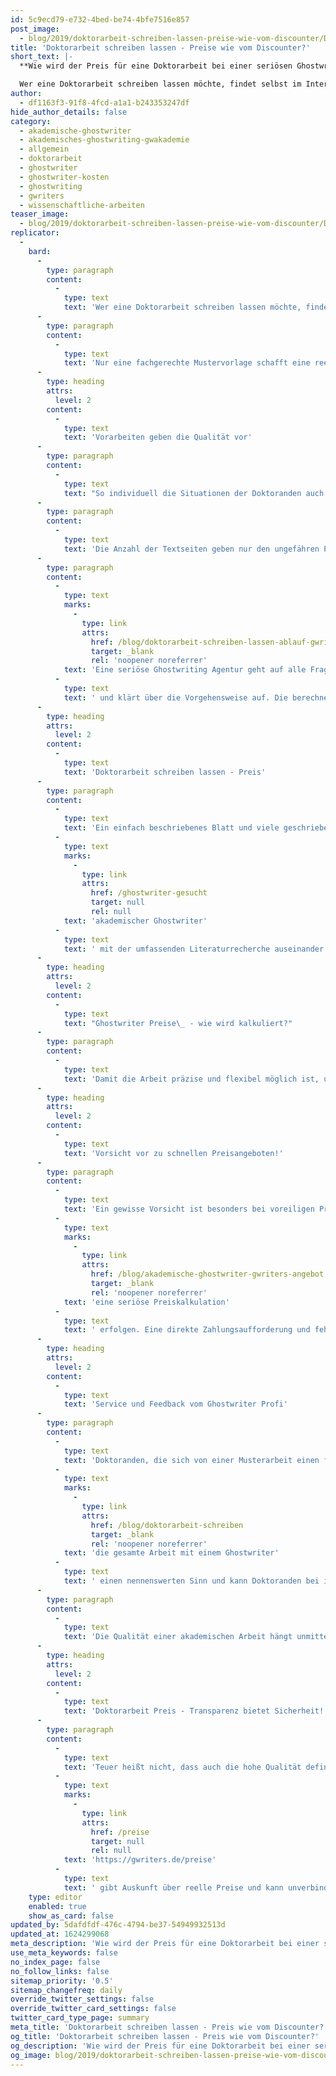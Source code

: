 ```yaml
---
id: 5c9ecd79-e732-4bed-be74-4bfe7516e857
post_image:
  - blog/2019/doktorarbeit-schreiben-lassen-preise-wie-vom-discounter/Doktorarbeit-schreiben-lassen-Preis.jpg
title: 'Doktorarbeit schreiben lassen - Preise wie vom Discounter?'
short_text: |-
  **Wie wird der Preis für eine Doktorarbeit bei einer seriösen Ghostwriting Agentur berechnet? Wir erklären, worauf Sie wirklich achten müssen!**

  Wer eine Doktorarbeit schreiben lassen möchte, findet selbst im Internet eine wahre Angebotsflut. Einzelne akademische Ghostwriter sowie große Ghostwriting Agenturen bieten ihre Dienstleistungen teilweise sogar zu Dumpingpreisen an. Einfach einmal die Dissertation von einem unbekannten Akademiker verfassen zu lassen, ist somit fast im Übermaß möglich...
author:
  - df1163f3-91f8-4fcd-a1a1-b243353247df
hide_author_details: false
category:
  - akademische-ghostwriter
  - akademisches-ghostwriting-gwakademie
  - allgemein
  - doktorarbeit
  - ghostwriter
  - ghostwriter-kosten
  - ghostwriting
  - gwriters
  - wissenschaftliche-arbeiten
teaser_image:
  - blog/2019/doktorarbeit-schreiben-lassen-preise-wie-vom-discounter/Doktorarbeit-schreiben-lassen-Preis.jpg
replicator:
  -
    bard:
      -
        type: paragraph
        content:
          -
            type: text
            text: 'Wer eine Doktorarbeit schreiben lassen möchte, findet selbst im Internet eine wahre Angebotsflut. Einzelne akademische Ghostwriter sowie große Ghostwriting Agenturen bieten ihre Dienstleistungen teilweise sogar zu Dumpingpreisen an. Einfach einmal die Dissertation von einem unbekannten Akademiker verfassen zu lassen, ist somit fast im Übermaß möglich. Die Qualität bleibt dahingehend allerdings erst einmal verdeckt.'
      -
        type: paragraph
        content:
          -
            type: text
            text: 'Nur eine fachgerechte Mustervorlage schafft eine reelle Basis. Wie eine solche wissenschaftliche Abschlussarbeit von einem mangelhaften und unseriösen Service zu unterscheiden ist, legen ein paar wesentliche Faktoren dar. Dabei kommt es unmittelbar auch auf den Preis an. Eine vorbildliche Abschlussarbeit, die als Beispielmuster nützlich ist, geht mit einer transparenten Kostenbildung einher.'
      -
        type: heading
        attrs:
          level: 2
        content:
          -
            type: text
            text: 'Vorarbeiten geben die Qualität vor'
      -
        type: paragraph
        content:
          -
            type: text
            text: "So individuell die Situationen der Doktoranden auch sind, so spezifisch sind auch die Dissertationen. Einzelne Faktoren gestalten den Preis einer Dissertation und werden bei einer seriösen Ghostwriter Agentur übersichtlich dargestellt. Damit der Ghostwriter seine Arbeitsleistung berechnen kann, sind Angaben zum Fachthema, zur Fragestellung sowie die Bewertung der Komplexität wichtig. An der Vorarbeit ist prinzipiell zu bemerken, welches Qualitätsniveau der Service erfüllt. Schließlich kann eine Dissertation mit fehlenden Angaben keine Meisterleistung werden. Daher heißt es, dass der Gesamtpreis transparent gestaltet sein sollte. Unbedingt nachvollziehbar sein müssen, wenn Sie sich eine Mustervorlage für Ihre Dissertation schreiben lassen, Kosten und Leistungsumfang des Ghostwriting-Services. Somit ist auch das Risiko minimiert, dass die Qualität eventuell diverse Mängel aufweisen wird.\_"
      -
        type: paragraph
        content:
          -
            type: text
            text: 'Die Anzahl der Textseiten geben nur den ungefähren Preis für die wissenschaftliche Arbeit bekannt. Diverse Verzeichnisse und Appendix sind bereits inklusive. Über dem Ganzen steht die Komplexität des Themas. Es sei gesagt, dass Berechnungen im Ingenieurwesen oder experimentelle Ergebnisse der Chemie eine explizite Aufarbeitung und Formatierung verlangen und durchaus die Bearbeitungszeit verlängern. Daher können sich die Preise pro Textseite je nach Fachbereich deutlich unterscheiden. Geschrieben werden jene Abschlussarbeiten von Doktoren oder Professoren, die ebenfalls einen individuellen Preis einfordern.'
      -
        type: paragraph
        content:
          -
            type: text
            marks:
              -
                type: link
                attrs:
                  href: /blog/doktorarbeit-schreiben-lassen-ablauf-gwriters
                  target: _blank
                  rel: 'noopener noreferrer'
            text: 'Eine seriöse Ghostwriting Agentur geht auf alle Fragen rund um die Dienstleistung ein'
          -
            type: text
            text: ' und klärt über die Vorgehensweise auf. Die berechnete Arbeitsleistung, welche eine Dissertation einfordert, ist an erster Stelle durch die Qualität bedingt. Ansonsten kann sich der Preiskompromiss nicht nur in fehlerhaften Texten äußern, sondern lässt durchaus auch das Plagiatsrisiko steigen. Eine Doktorarbeit schreiben zu lassen ist eine Möglichkeit, die sich positiv sowie negativ auf die eigene berufliche Karriere auswirken kann. Regelrechte Dumpingpreise deuten auf Massenware hin. Eine hochwertige Doktorarbeit ist hingegen weit entfernt davon, ein Massenprodukt zu sein.'
      -
        type: heading
        attrs:
          level: 2
        content:
          -
            type: text
            text: 'Doktorarbeit schreiben lassen - Preis'
      -
        type: paragraph
        content:
          -
            type: text
            text: 'Ein einfach beschriebenes Blatt und viele geschriebene Seiten über ein Thema, diese Fakten stellen noch lange keine fachgerechte Dissertation dar, sondern stellen die Seriosität eines Ghostwriters in Frage. Eine fachgerechte Abschlussarbeit ist von einem Experten verfasst worden, welcher sich an einer Forschungslücke bedient und sich mit dieser intensiv befasst. Ebenso setzt sich ein '
          -
            type: text
            marks:
              -
                type: link
                attrs:
                  href: /ghostwriter-gesucht
                  target: null
                  rel: null
            text: 'akademischer Ghostwriter'
          -
            type: text
            text: ' mit der umfassenden Literaturrecherche auseinander. Vorarbeiten werden bei der Kostenerstellung berücksichtigt und Korrekturschleifen sind ebenso bereits im Preis enthalten. Des Weiteren sind beratende Telefongespräche möglich. Kompetente Agenturen geben allen interessierten Doktoranden zudem Tipps und Infos zur Rechtslage weiter. Diese Eckpunkte geben einen Hinweis darauf, ob es sich um einen seriösen Anbieter handelt und welche Faktoren den Gesamtpreis bestimmen.'
      -
        type: heading
        attrs:
          level: 2
        content:
          -
            type: text
            text: "Ghostwriter Preise\_ - wie wird kalkuliert?"
      -
        type: paragraph
        content:
          -
            type: text
            text: 'Damit die Arbeit präzise und flexibel möglich ist, umfasst eine Abschlussarbeit einen angemessenen Preis. Da der Preis in der Regel pro Textseite berechnet wird, kann dementsprechend auch die Qualität deutlich abweichen. Steht den Ghostwritern ein größeres Budget zur Verfügung, bleibt auch mehr Zeit für den Auftrag. Dahinter steht in der Regel ein Team aus qualifizierten Experten, die jeweils einen eigenen Aufgabenbereich erfüllen. Sie sind alle damit beschäftigt, im Kundenauftrag erstellte akademische Arbeiten aushändigen zu können. Das Management einer seriösen Agentur hält zum Beispiel Background Checks für Autoren bereit. Ebenso werden durchweg Qualitätskontrollen der erstellten Abschlussarbeiten gemacht, bevor diese ausgehändigt werden. Professionelle Plagiatsprüfungen und Supervisoring sind weitere Services, welche etwas über die Qualität der Endergebnisse aussagen können.'
      -
        type: heading
        attrs:
          level: 2
        content:
          -
            type: text
            text: 'Vorsicht vor zu schnellen Preisangeboten!'
      -
        type: paragraph
        content:
          -
            type: text
            text: 'Ein gewisse Vorsicht ist besonders bei voreiligen Preisangeboten angebracht. Erst nach einer genauen Prüfung der Anfrage kann auch '
          -
            type: text
            marks:
              -
                type: link
                attrs:
                  href: /blog/akademische-ghostwriter-gwriters-angebot
                  target: _blank
                  rel: 'noopener noreferrer'
            text: 'eine seriöse Preiskalkulation'
          -
            type: text
            text: ' erfolgen. Eine direkte Zahlungsaufforderung und fehlende Kontaktangaben sind weitere Indizien, die eine Ghostwriter Zusammenarbeit nicht beinhalten sollte. Der Preis an sich soll Kunden nicht abschrecken. Eine wissenschaftliche Abschlussarbeit umfasst das Schreiben auf hohem Niveau. Dass sich genau dieses wissenschaftliche Schreiben bezahlen lässt, ist daher eindeutig klar. Doch die Gegenleistung kann beachtlich sein. Eine plagiatsfreie Abschlussarbeit vom Experten, die alle Pflichtangaben beinhaltet, kann jedem Doktoranden eine fachgerechte Basis bieten. Daraufhin lässt sich die eigene Dissertation erfolgversprechend verfassen. Das Sparen am Ghostwriter ist kein empfehlenswerter Ansatz. Eine wissenschaftliche Arbeit bietet nämlich Lernoptionen an. Allerdings muss dafür selbstverständlich die Richtigkeit gegeben sein. Eine kostengünstige Abschlussarbeit kann die Voraussetzungen jedoch häufig nicht erfüllen.'
      -
        type: heading
        attrs:
          level: 2
        content:
          -
            type: text
            text: 'Service und Feedback vom Ghostwriter Profi'
      -
        type: paragraph
        content:
          -
            type: text
            text: 'Doktoranden, die sich von einer Musterarbeit einen fachgerechten Input versprechen, sollten mit einem angemessenen Preis rechnen. Die Ausgaben machen sich dann bezahlt, wenn im Gegenzug ein professionelles Team beiseite steht. Geht eine Anfrage bei einer Ghostwriter Agentur ein, kümmert sich das Management darum, einen passenden Experten zu finden. Erst dann macht '
          -
            type: text
            marks:
              -
                type: link
                attrs:
                  href: /blog/doktorarbeit-schreiben
                  target: _blank
                  rel: 'noopener noreferrer'
            text: 'die gesamte Arbeit mit einem Ghostwriter'
          -
            type: text
            text: ' einen nennenswerten Sinn und kann Doktoranden bei ihrem Berufsweg zum Doktortitel fachspezifisch unterstützen.'
      -
        type: paragraph
        content:
          -
            type: text
            text: 'Die Qualität einer akademischen Arbeit hängt unmittelbar mit dem Management zusammen und ob das Ghostwriting mehr beinhaltet als seitenweise Texte zu produzieren. Die Vorgaben der Fakultäten sind stets Begleiter der täglichen Arbeit einer seriösen Ghostwriting Agentur. Eine akademische Abschlussarbeit besitzt Gewicht im Thema und dieses kommt bei einem serösen Ghostwriter deutlich hervor. Die Anlaufstelle sollte eine seriöse Ghostwriter Agentur sein, welcher die verantwortungsvolle Arbeit bewusst ist und erst nach aufschlussreicher Bearbeitung der Anfrage mit der Suche nach dem passenden Ghostwriter beginnt.'
      -
        type: heading
        attrs:
          level: 2
        content:
          -
            type: text
            text: 'Doktorarbeit Preis - Transparenz bietet Sicherheit!'
      -
        type: paragraph
        content:
          -
            type: text
            text: 'Teuer heißt nicht, dass auch die hohe Qualität definitiv gegeben ist. Aus diesem Grund ist es wichtig, dass die Ghostwriter Preise im Gesamten betrachtet werden und eine gewisse Kostentransparenz bieten. Ein voreiliges Abhandeln sowie ein undurchsichtiges Management sind keine Services eines seriösen Ghostwriters. Gehen Doktoranden eine unklare Vereinbarung mit einem Ghostwriter ein, droht das Risiko, eine bezahlte Dienstleistung gar nicht oder nicht zufriedenstellend erfüllt zu bekommen. Fachgerechte, strukturierte Vorgehensweisen und kompetente Kommunikationswege sind immer relevant und können durchaus vor unsachgemäßer Auftragserfüllung bewahren. Unser Preisrechner '
          -
            type: text
            marks:
              -
                type: link
                attrs:
                  href: /preise
                  target: null
                  rel: null
            text: 'https://gwriters.de/preise'
          -
            type: text
            text: ' gibt Auskunft über reelle Preise und kann unverbindlich genutzt werden.'
    type: editor
    enabled: true
    show_as_card: false
updated_by: 5dafdfdf-476c-4794-be37-54949932513d
updated_at: 1624299068
meta_description: 'Wie wird der Preis für eine Doktorarbeit bei einer seriösen Ghostwriting Agentur berechnet? Wir erklären, worauf Sie wirklich achten müssen!'
use_meta_keywords: false
no_index_page: false
no_follow_links: false
sitemap_priority: '0.5'
sitemap_changefreq: daily
override_twitter_settings: false
override_twitter_card_settings: false
twitter_card_type_page: summary
meta_title: 'Doktorarbeit schreiben lassen - Preis wie vom Discounter?'
og_title: 'Doktorarbeit schreiben lassen - Preis wie vom Discounter?'
og_description: 'Wie wird der Preis für eine Doktorarbeit bei einer seriösen Ghostwriting Agentur berechnet? Wir erklären, worauf Sie wirklich achten müssen!'
og_image: blog/2019/doktorarbeit-schreiben-lassen-preise-wie-vom-discounter/Doktorarbeit-schreiben-lassen-Preis.jpg
---
```

